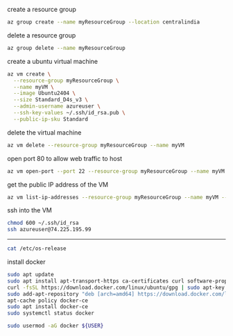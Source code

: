 create a resource group

```bash
az group create --name myResourceGroup --location centralindia
```

delete a resource group

```bash
az group delete --name myResourceGroup
```

create a ubuntu virtual machine

```bash
az vm create \
  --resource-group myResourceGroup \
  --name myVM \
  --image Ubuntu2404 \
  --size Standard_D4s_v3 \
  --admin-username azureuser \
  --ssh-key-values ~/.ssh/id_rsa.pub \
  --public-ip-sku Standard
```

delete the virtual machine

```bash
az vm delete --resource-group myResourceGroup --name myVM
```

open port 80 to allow web traffic to host

```bash
az vm open-port --port 22 --resource-group myResourceGroup --name myVM --priority 1001
```

get the public IP address of the VM

```bash
az vm list-ip-addresses --resource-group myResourceGroup --name myVM --output table
```

ssh into the VM

```bash
chmod 600 ~/.ssh/id_rsa
ssh azureuser@74.225.195.99
```

---

```bash
cat /etc/os-release
```

install docker

```bash
sudo apt update
sudo apt install apt-transport-https ca-certificates curl software-properties-common
curl -fsSL https://download.docker.com/linux/ubuntu/gpg | sudo apt-key add -
sudo add-apt-repository "deb [arch=amd64] https://download.docker.com/linux/ubuntu focal stable"
apt-cache policy docker-ce
sudo apt install docker-ce
sudo systemctl status docker

sudo usermod -aG docker ${USER}
```
